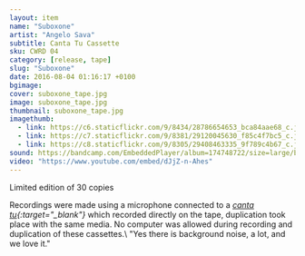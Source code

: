 ```yaml
---
layout: item
name: "Suboxone"
artist: "Angelo Sava"
subtitle: Canta Tu Cassette
sku: CWRD 04
category: [release, tape]
slug: "Suboxone"
date: 2016-08-04 01:16:17 +0100
bgimage: 
cover: suboxone_tape.jpg
image: suboxone_tape.jpg
thumbnail: suboxone_tape.jpg
imagethumb:
  - link: https://c6.staticflickr.com/9/8434/28786654653_bca84aae68_c.jpg
  - link: https://c7.staticflickr.com/9/8381/29120045630_f85c4f7bc5_c.jpg
  - link: https://c8.staticflickr.com/9/8305/29408463335_9f789c4b67_c.jpg
sound: https://bandcamp.com/EmbeddedPlayer/album=174748722/size=large/bgcol=ffffff/linkcol=333333/tracklist=false/artwork=small/transparent=true/"
video: "https://www.youtube.com/embed/dJjZ-n-Ahes"
---
```


Limited edition of 30 copies

Recordings were made using a microphone connected to a *[canta tu](https://www.youtube.com/watch?v=fm_GRQgXZEE){:target="_blank"}* which recorded directly on the tape, duplication took place with the same media. No computer was allowed during recording and duplication of these cassettes.\\
"Yes there is background noise, a lot, and we love it."